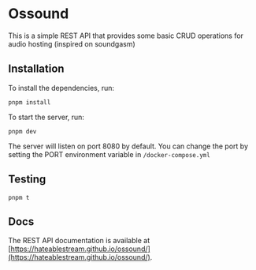 # Ossound

This is a simple REST API that provides some basic CRUD operations for audio hosting (inspired on soundgasm)

## Installation
To install the dependencies, run:

```
pnpm install
```

To start the server, run:

```
pnpm dev
```

The server will listen on port 8080 by default. You can change the port by setting the PORT environment variable in `/docker-compose.yml`

## Testing
```
pnpm t
```

## Docs

The REST API documentation is available at [https://hateablestream.github.io/ossound/](https://hateablestream.github.io/ossound/).
